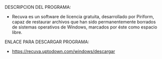 DESCRIPCION DEL PROGRAMA: 
- Recuva es un software de licencia gratuita, desarrollado por Piriform, capaz de restaurar archivos que han sido permanentemente 
  borrados de sistemas operativos de Windows, marcados por éste como espacio libre.

ENLACE PARA DESCARGAR PROGRAMA:
- https://recuva.uptodown.com/windows/descargar
